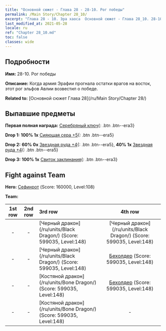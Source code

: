 ```yaml
---
title: "Основной сюжет - Глава 28 - 28-10. Рог победы"
permalink: /Main Story/Chapter 28_10/
excerpt: "Глава 28 - 10. Эра хаоса  Основной сюжет - Глава 28_10. 28-10. Рог победы"
last_modified_at: 2021-05-28
locale: ru
ref: "Chapter 28_10.md"
toc: false
classes: wide
---
```


## Подробности

 **Имя:** 28-10. Рог победы

 **Описание:** Когда армия Эрафии прогнала остатки врагов на восток, этот рог эльфов Авлии возвестил о победе.

 **Related to:** [Основной сюжет Глава 28](/ru/Main Story/Chapter 28/)

## Выпавшие предметы

 **Первая полная награда:** [Серебряный ключ](/ItemsRU/con_693/){: .btn .btn--era3}

 **Drop 1:** **100% 1x** [Сияющая сера +5](/ItemsRU/mat_99/){: .btn .btn--era5}

 **Drop 2:** **60% 0x** [Звездная руда +4](/ItemsRU/mat_89/){: .btn .btn--era5}, **40% 1x** [Звездная руда +4](/ItemsRU/mat_89/){: .btn .btn--era5}

 **Drop 3:** **100% 1x** [Свиток заклинания](/ItemsRU/con_694/){: .btn .btn--era3}


## Fight against Team
 **Hero:** [Сефинрот](/ru/heroes/Sephinroth/) (Score: 160000, Level:108)

 **Team:**


  | 1st row | 2nd row | 3rd row | 4th row |
  |:----:|:----:|:----|:----:|
  | - | - | [Черный дракон](/ru/units/Black Dragon/) (Score: 599035, Level:148)  | [Черный дракон](/ru/units/Black Dragon/) (Score: 599035, Level:148)  |
  | - | - | [Черный дракон](/ru/units/Black Dragon/) (Score: 599035, Level:148)  | [Бехолдер](/ru/units/Beholder/) (Score: 599035, Level:148)  |
  | - | - | [Костяной дракон](/ru/units/Bone Dragon/) (Score: 599035, Level:148)  | [Бехолдер](/ru/units/Beholder/) (Score: 599035, Level:148)  |
  | - | - | [Костяной дракон](/ru/units/Bone Dragon/) (Score: 599035, Level:148)  | - |


